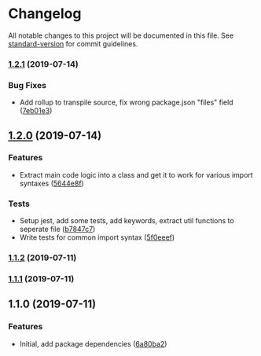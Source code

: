# Changelog

All notable changes to this project will be documented in this file. See [standard-version](https://github.com/conventional-changelog/standard-version) for commit guidelines.

### [1.2.1](https://github.com/bluepropane/babel-plugin-import-dir/compare/v1.2.0...v1.2.1) (2019-07-14)


### Bug Fixes

* Add rollup to transpile source, fix wrong package.json "files" field ([7eb01e3](https://github.com/bluepropane/babel-plugin-import-dir/commit/7eb01e3))



## [1.2.0](https://github.com/bluepropane/babel-plugin-import-dir/compare/v1.1.2...v1.2.0) (2019-07-14)


### Features

* Extract main code logic into a class and get it to work for various import syntaxes ([5644e8f](https://github.com/bluepropane/babel-plugin-import-dir/commit/5644e8f))


### Tests

* Setup jest, add some tests, add keywords, extract util functions to seperate file ([b7847c7](https://github.com/bluepropane/babel-plugin-import-dir/commit/b7847c7))
* Write tests for common import syntax ([5f0eeef](https://github.com/bluepropane/babel-plugin-import-dir/commit/5f0eeef))



### [1.1.2](https://github.com/bluepropane/babel-plugin-import-dir/compare/v1.1.1...v1.1.2) (2019-07-11)



### [1.1.1](https://github.com/bluepropane/babel-plugin-import-dir/compare/v1.1.0...v1.1.1) (2019-07-11)



## 1.1.0 (2019-07-11)


### Features

* Initial, add package dependencies ([6a80ba2](https://github.com/bluepropane/babel-plugin-import-dir/commit/6a80ba2))
